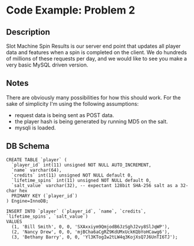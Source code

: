 # Code Example: Problem 2

## Description
Slot Machine Spin Results is our server end point that updates all player data and features when a spin is completed on the client. We do hundreds of millions of these requests per day, and we would like to see you make a very basic MySQL driven version.

## Notes
There are obviously many possibilities for how this should work. For the sake of simplicity I'm using the following assumptions:
* request data is being sent as POST data.
* the player hash is being generated by running MD5 on the salt.
* mysqli is loaded.

## DB Schema
    CREATE TABLE `player` (
      `player_id` int(11) unsigned NOT NULL AUTO_INCREMENT,
      `name` varchar(64),
      `credits` int(11) unsigned NOT NULL default 0,
      `lifetime_spins` int(11) unsigned NOT NULL default 0,
      `salt_value` varchar(32), -- expectant 128bit SHA-256 salt as a 32-char hex
      PRIMARY KEY (`player_id`)
    ) Engine=InnoDB;

    INSERT INTO `player` (`player_id`, `name`, `credits`, `lifetime_spins`, `salt_value`)
    VALUES
      (1, 'Bill Smith', 0, 0, 'SXAxxiym9QmjodB6JzSghJ2vy8SlJqWP'),
      (2, 'Nancy Drew', 0, 0, 'mjBCha6aCgRZ9KdUMxUckKQbYoHCawg6'),
      (3, 'Bethany Barry', 0, 0, 'Yl3KTogIw2tLW4q3KojXsQ7J6UnTI6TJ');



